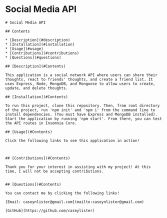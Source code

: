 # Social Media API
  
    # Social Media API
  
    ## Contents
  
    * [Description](#description)
    * [Installation](#installation)
    * [Usage](#usage)
    * [Contributions](#contributions)
    * [Questions](#questions)
    
    ## [Description](#Contents)
  
    This application is a social network API where users can share their thoughts, react to friends' thoughts, and create a friend list. It uses Express, Node, MongoDB, and Mongoose to allow users to create, update, and delete thoughts.
  
    ## [Installation](#Contents)
  
    To run this project, clone this repository. Then, from root directory of the project, run 'npm init' and 'npm i' from the command line to install dependencies. (You must have Express and MongoDB installed). Start the application by running 'npm start'. From there, you can test the API routes in Insomnia Core.
  
    ## [Usage](#Contents)
  
    Click the following links to see this application in action!
    
     
  
    ## [Contributions](#Contents)
  
    Thank you for your interest in assisting with my project! At this time, I will not be accepting contributions.
  
  
    ## [Questions](#Contents)
  
    You can contact me by clicking the following links!
  
    [Email: caseynlister@gmail.com](mailto:caseynlister@gmail.com)
  
    [GitHub](https://github.com/caseylister)
  